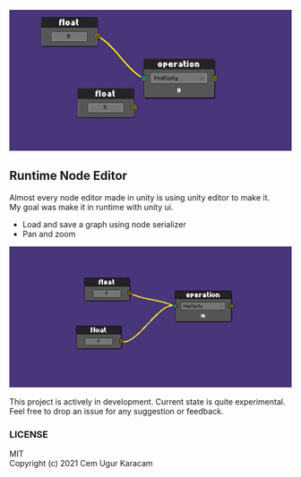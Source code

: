 ![node editor](./img/node_gif1.gif)

## Runtime Node Editor
Almost every node editor made in unity is using unity editor to make it.  
My goal was make it in runtime with unity ui.

- Load and save a graph using node serializer
- Pan and zoom

![node editor](./img/node_gif2.gif)

This project is actively in development.
Current state is quite experimental.  
Feel free to drop an issue for any suggestion or feedback.  

  
### LICENSE  
MIT  
Copyright (c) 2021 Cem Ugur Karacam
